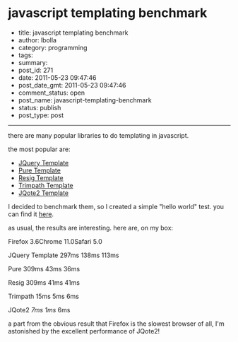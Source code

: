 # javascript templating benchmark

- title: javascript templating benchmark
- author: lbolla
- category: programming
- tags: 
- summary: 
- post_id: 271
- date: 2011-05-23 09:47:46
- post_date_gmt: 2011-05-23 09:47:46
- comment_status: open
- post_name: javascript-templating-benchmark
- status: publish
- post_type: post

----------------

there are many popular libraries to do templating in javascript.

the most popular are:

  * [JQuery Template][1]
  * [Pure Template][2]
  * [Resig Template][3]
  * [Trimpath Template][4]
  * [JQote2 Template][5]

I decided to benchmark them, so I created a simple "hello world" test. you can find it [here][6].

as usual, the results are interesting. here are, on my box:

Firefox 3.6Chrome 11.0Safari 5.0

JQuery Template
297ms
138ms
113ms

Pure
309ms
43ms
36ms

Resig
309ms
41ms
41ms

Trimpath
15ms
5ms
6ms

JQote2
_7ms_
_1ms_
6ms

a part from the obvious result that Firefox is the slowest browser of all, I'm astonished by the excellent performance of JQote2!

   [1]: http://api.jquery.com/jQuery.template/
   [2]: http://www.javascriptr.com/2008/06/05/purejstemplate-a-pure-javascript-templating-engine-for-jquery/
   [3]: http://ejohn.org/blog/javascript-micro-templating/
   [4]: http://code.google.com/p/trimpath/wiki/JavaScriptTemplates
   [5]: http://aefxx.com/jquery-plugins/jqote2/
   [6]: /junk/js/tmpl.html